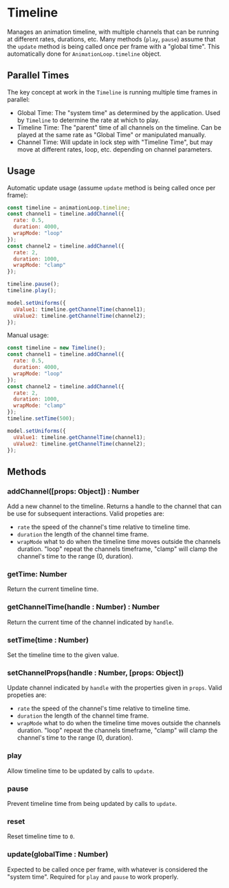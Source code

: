 # Timeline

Manages an animation timeline, with multiple channels that can be running at different rates, durations, etc. Many methods (`play`, `pause`) assume that the `update` method is being called once per frame with a "global time". This automatically done for `AnimationLoop.timeline` object.

## Parallel Times

The key concept at work in the `Timeline` is running multiple time frames in parallel:
* Global Time: The "system time" as determined by the application. Used by `Timeline` to determine the rate at which to play.
* Timeline Time: The "parent" time of all channels on the timeline. Can be played at the same rate as "Global Time" or manipulated manually.
* Channel Time: Will update in lock step with "Timeline Time", but may move at different rates, loop, etc. depending on channel parameters.

## Usage

Automatic update usage (assume `update` method is being called once per frame):
```js
const timeline = animationLoop.timeline;
const channel1 = timeline.addChannel({
  rate: 0.5,
  duration: 4000,
  wrapMode: "loop"
});
const channel2 = timeline.addChannel({
  rate: 2,
  duration: 1000,
  wrapMode: "clamp"
});

timeline.pause();
timeline.play();

model.setUniforms({
  uValue1: timeline.getChannelTime(channel1);
  uValue2: timeline.getChannelTime(channel2);
});
```

Manual usage:
```js
const timeline = new Timeline();
const channel1 = timeline.addChannel({
  rate: 0.5,
  duration: 4000,
  wrapMode: "loop"
});
const channel2 = timeline.addChannel({
  rate: 2,
  duration: 1000,
  wrapMode: "clamp"
});
timeline.setTime(500);

model.setUniforms({
  uValue1: timeline.getChannelTime(channel1);
  uValue2: timeline.getChannelTime(channel2);
});
```


## Methods

### addChannel([props: Object]) : Number

Add a new channel to the timeline. Returns a handle to the channel that can be use for subsequent interactions. Valid propeties are:
* `rate` the speed of the channel's time relative to timeline time.
* `duration` the length of the channel time frame.
* `wrapMode` what to do when the timeline time moves outside the channels duration. "loop" repeat the channels timeframe, "clamp"
  will clamp the channel's time to the range (0, duration).

### getTime: Number

Return the current timeline time.

### getChannelTime(handle : Number) : Number

Return the current time of the channel indicated by `handle`.

### setTime(time : Number)

Set the timeline time to the given value.

### setChannelProps(handle : Number, [props: Object])

Update channel indicated by `handle` with the properties given in `props`. Valid propeties are:
* `rate` the speed of the channel's time relative to timeline time.
* `duration` the length of the channel time frame.
* `wrapMode` what to do when the timeline time moves outside the channels duration. "loop" repeat the channels timeframe, "clamp"
  will clamp the channel's time to the range (0, duration).

### play

Allow timeline time to be updated by calls to `update`.

### pause

Prevent timeline time from being updated by calls to `update`.

### reset

Reset timeline time to `0`.

### update(globalTime : Number)

Expected to be called once per frame, with whatever is considered the "system time". Required for `play` and `pause` to work properly.

